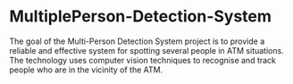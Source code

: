 # MultiplePerson-Detection-System
The goal of the Multi-Person Detection System project is to provide a reliable and effective system for spotting several people in ATM situations. The technology uses computer vision techniques to recognise and track people who are in the vicinity of the ATM.
